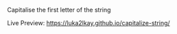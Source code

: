 Capitalise the first letter of the string

Live Preview: https://luka2lkay.github.io/capitalize-string/
